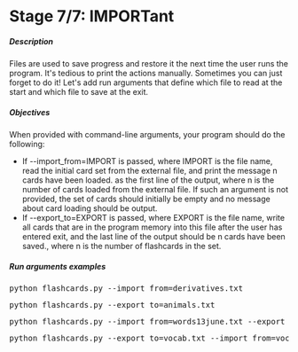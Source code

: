 <h1>Stage 7/7: IMPORTant</h1>
<h5>Description</h5>
<p>Files are used to save progress and restore it the next time the user runs the program. It&apos;s tedious to print the actions manually. Sometimes you can just forget to do it! Let&apos;s add run arguments that define which file to read at the start and which file to save at the exit.</p>
<h5>Objectives</h5>
<p>When provided with command-line arguments, your program should do the following:</p>
<ul>
    <li>If&nbsp;--import_from=IMPORT&nbsp;is passed, where&nbsp;IMPORT&nbsp;is the file name, read the initial card set from the external file, and print the message&nbsp;n cards have been loaded.&nbsp;as the first line of the output, where&nbsp;n&nbsp;is the number of cards loaded from the external file. If such an argument is not provided, the set of cards should initially be empty and no message about card loading should be output.</li>
    <li>If&nbsp;--export_to=EXPORT&nbsp;is passed, where&nbsp;EXPORT&nbsp;is the file name, write all cards that are in the program memory into this file after the user has entered&nbsp;exit, and the last line of the output should be&nbsp;n cards have been saved., where&nbsp;n&nbsp;is the number of flashcards in the set.</li>
</ul>
<h5>Run arguments examples</h5>
<pre>python flashcards.py --import_from=derivatives.txt</pre>
<pre>python flashcards.py --export_to=animals.txt</pre>
<pre>python flashcards.py --import_from=words13june.txt --export_to=words14june.txt</pre>
<pre>python flashcards.py --export_to=vocab.txt --import_from=vocab.txt </pre>
<p><br></p>